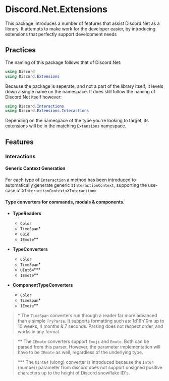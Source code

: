 # Discord.Net.Extensions

This package introduces a number of features that assist Discord.Net as a library. 
It attempts to make work for the developer easier, by introducing extensions that perfectly support development needs

## Practices

The naming of this package follows that of Discord.Net:

```cs
using Discord
using Discord.Extensions
```

Because the package is seperate, and not a part of the library itself, it levels down a single name on the namespace. 
It does still follow the naming of Discord.Net itself however:

```cs
using Discord.Interactions
using Discord.Extensions.Interactions
```

Depending on the namespace of the type you're looking to target, its extensions will be in the matching `Extensions` namespace.

## Features

### Interactions

#### Generic Context Generation

  For each type of `Interaction` a method has been introduced to automatically generate generic `IInteractionContext`, 
  supporting the use-case of `XInteractionContext<XInteraction>`


#### Type converters for commands, modals & components.

- **TypeReaders**
  - `Color`
  - `TimeSpan`\*
  - `Guid`
  - `IEmote`\*\*

- **TypeConverters**
  - `Color`
  - `TimeSpan`\*
  - `UInt64`\*\*\*
  - `IEmote`\*\*

- **ComponentTypeConverters**
  - `Color`
  - `TimeSpan`\*
  - `IEmote`\*\*

> \* The `TimeSpan` converters run through a reader far more advanced than a simple `TryParse`. 
> It supports formatting such as: 1d16h10m up to 10 weeks, 4 months & 7 seconds. Parsing does not respect order, and works in any format.

> \*\* The `IEmote` converters support `Emoji` and `Emote`. Both can be parsed from this parser. 
> However, the parameter implementation will have to be `IEmote` as well, regardless of the underlying type.

> \*\*\* The `UInt64` (ulong) converter is introduced because the `Int64` (number) 
> parameter from discord does not support unsigned positive characters up to the height of Discord snowflake ID's.
